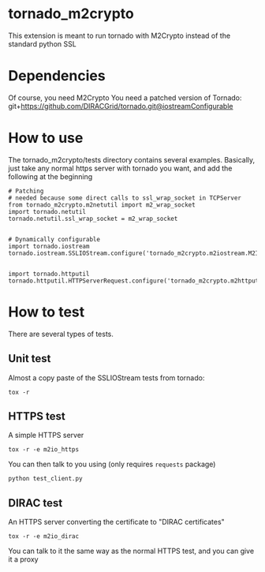 # tornado_m2crypto

This extension is meant to run tornado with M2Crypto instead of the standard python SSL

# Dependencies

Of course, you need M2Crypto
You need a patched version of Tornado: git+https://github.com/DIRACGrid/tornado.git@iostreamConfigurable


# How to use


The tornado_m2crypto/tests directory contains several examples.
Basically, just take any normal https server with tornado you want, and add the following at the beginning


```
# Patching
# needed because some direct calls to ssl_wrap_socket in TCPServer
from tornado_m2crypto.m2netutil import m2_wrap_socket
import tornado.netutil
tornado.netutil.ssl_wrap_socket = m2_wrap_socket


# Dynamically configurable
import tornado.iostream
tornado.iostream.SSLIOStream.configure('tornado_m2crypto.m2iostream.M2IOStream')


import tornado.httputil
tornado.httputil.HTTPServerRequest.configure('tornado_m2crypto.m2httputil.M2HTTPServerRequest')

```





# How to test

There are several types of tests.

## Unit test

Almost a copy paste of the SSLIOStream tests from tornado:

`tox -r`

## HTTPS test

A simple HTTPS server

`tox -r -e m2io_https`

You can then talk to you using (only requires `requests` package)

`python test_client.py`


## DIRAC test

An HTTPS server converting the certificate to "DIRAC certificates"

`tox -r -e m2io_dirac`

You can talk to it the same way as the normal HTTPS test, and you can give it a proxy
